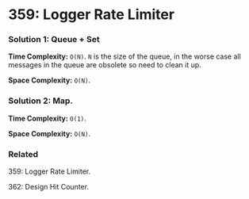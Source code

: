 # 359: Logger Rate Limiter

### Solution 1: Queue + Set
**Time Complexity:** `O(N)`. `N` is the size of the queue, in the worse case all messages in the queue are obsolete so need to clean it up.

**Space Complexity:** `O(N)`.

### Solution 2: Map.
**Time Complexity:** `O(1)`.

**Space Complexity:** `O(N)`.

### Related
359: Logger Rate Limiter.

362: Design Hit Counter.

